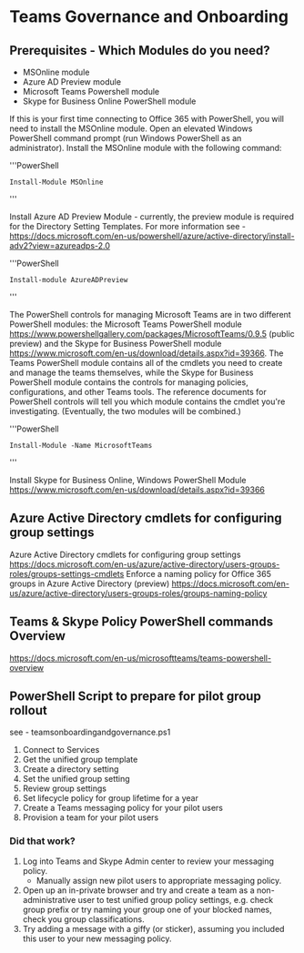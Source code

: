 
# Teams Governance and Onboarding

## Prerequisites - Which Modules do you need?

- MSOnline module
- Azure AD Preview module
- Microsoft Teams Powershell module
- Skype for Business Online PowerShell module

If this is your first time connecting to Office 365 with PowerShell, you will need to install the MSOnline module. Open an elevated Windows PowerShell command prompt (run Windows PowerShell as an administrator). Install the MSOnline module with the following command:

'''PowerShell

    Install-Module MSOnline

'''

Install Azure AD Preview Module - currently, the preview module is required for the Directory Setting Templates. For more information see - <https://docs.microsoft.com/en-us/powershell/azure/active-directory/install-adv2?view=azureadps-2.0>

'''PowerShell

    Install-module AzureADPreview

'''

The PowerShell controls for managing Microsoft Teams are in two different PowerShell modules: the Microsoft Teams PowerShell module https://www.powershellgallery.com/packages/MicrosoftTeams/0.9.5 (public preview) and the Skype for Business PowerShell module https://www.microsoft.com/en-us/download/details.aspx?id=39366. The Teams PowerShell module contains all of the cmdlets you need to create and manage the teams themselves, while the Skype for Business PowerShell module contains the controls for managing policies, configurations, and other Teams tools. The reference documents for PowerShell controls will tell you which module contains the cmdlet you're investigating. (Eventually, the two modules will be combined.)

'''PowerShell

    Install-Module -Name MicrosoftTeams

'''

Install Skype for Business Online, Windows PowerShell Module https://www.microsoft.com/en-us/download/details.aspx?id=39366 

## Azure Active Directory cmdlets for configuring group settings

Azure Active Directory cmdlets for configuring group settings
<https://docs.microsoft.com/en-us/azure/active-directory/users-groups-roles/groups-settings-cmdlets>
Enforce a naming policy for Office 365 groups in Azure Active Directory (preview)
<https://docs.microsoft.com/en-us/azure/active-directory/users-groups-roles/groups-naming-policy>

## Teams & Skype Policy PowerShell commands Overview

<https://docs.microsoft.com/en-us/microsoftteams/teams-powershell-overview>


## PowerShell Script to prepare for pilot group rollout

see - teamsonboardingandgovernance.ps1

1. Connect to Services
1. Get the unified group template
1. Create a directory setting
1. Set the unified group setting
1. Review group settings
1. Set lifecycle policy for group lifetime for a year
1. Create a Teams messaging policy for your pilot users
1. Provision a team for your pilot users

### Did that work?

1. Log into Teams and Skype Admin center to review your messaging policy.
    - Manually assign new pilot users to appropriate messaging policy.
1. Open up an in-private browser and try and create a team as a non-administrative user to test unified group policy settings, e.g. check group prefix or try naming your group one of your blocked names, check you group classifications.
1. Try adding a message with a giffy (or sticker), assuming you included this user to your new messaging policy.